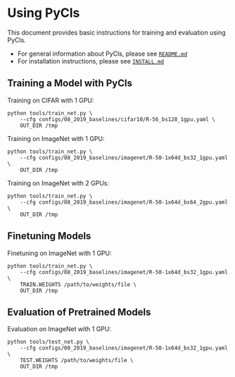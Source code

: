 # Using PyCls

This document provides basic instructions for training and evaluation using PyCls.

- For general information about PyCls, please see [`README.md`](README.md)
- For installation instructions, please see [`INSTALL.md`](INSTALL.md)

## Training a Model with PyCls

Training on CIFAR with 1 GPU: 

```
python tools/train_net.py \
    --cfg configs/08_2019_baselines/cifar10/R-56_bs128_1gpu.yaml \
    OUT_DIR /tmp
```

Training on ImageNet with 1 GPU:

```
python tools/train_net.py \
    --cfg configs/08_2019_baselines/imagenet/R-50-1x64d_bs32_1gpu.yaml \
    OUT_DIR /tmp
```

Training on ImageNet with 2 GPUs:

```
python tools/train_net.py \
    --cfg configs/08_2019_baselines/imagenet/R-50-1x64d_bs64_2gpu.yaml \
    OUT_DIR /tmp
```

## Finetuning Models

Finetuning on ImageNet with 1 GPU:

```
python tools/train_net.py \
    --cfg configs/08_2019_baselines/imagenet/R-50-1x64d_bs32_1gpu.yaml \
    TRAIN.WEIGHTS /path/to/weights/file \
    OUT_DIR /tmp
```

## Evaluation of Pretrained Models

Evaluation on ImageNet with 1 GPU:

```
python tools/test_net.py \
    --cfg configs/08_2019_baselines/imagenet/R-50-1x64d_bs32_1gpu.yaml \
    TEST.WEIGHTS /path/to/weights/file \
    OUT_DIR /tmp
```
